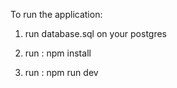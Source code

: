 To run the application:

1. run database.sql on your postgres

2. run : npm install

3. run : npm run dev
